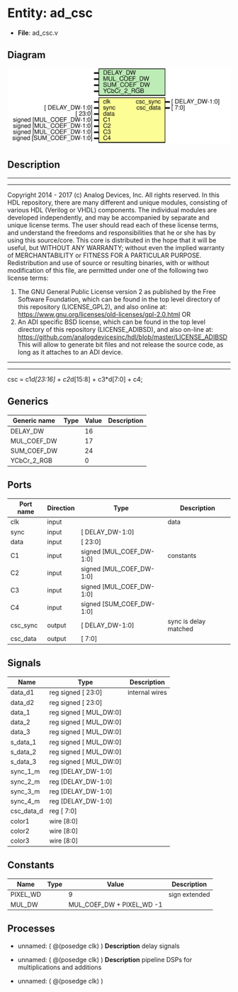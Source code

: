 # Entity: ad_csc

- **File**: ad_csc.v
## Diagram

![Diagram](ad_csc.svg "Diagram")
## Description

***************************************************************************
 ***************************************************************************
 Copyright 2014 - 2017 (c) Analog Devices, Inc. All rights reserved.
 In this HDL repository, there are many different and unique modules, consisting
 of various HDL (Verilog or VHDL) components. The individual modules are
 developed independently, and may be accompanied by separate and unique license
 terms.
 The user should read each of these license terms, and understand the
 freedoms and responsibilities that he or she has by using this source/core.
 This core is distributed in the hope that it will be useful, but WITHOUT ANY
 WARRANTY; without even the implied warranty of MERCHANTABILITY or FITNESS FOR
 A PARTICULAR PURPOSE.
 Redistribution and use of source or resulting binaries, with or without modification
 of this file, are permitted under one of the following two license terms:
   1. The GNU General Public License version 2 as published by the
      Free Software Foundation, which can be found in the top level directory
      of this repository (LICENSE_GPL2), and also online at:
      <https://www.gnu.org/licenses/old-licenses/gpl-2.0.html>
 OR
   2. An ADI specific BSD license, which can be found in the top level directory
      of this repository (LICENSE_ADIBSD), and also on-line at:
      https://github.com/analogdevicesinc/hdl/blob/master/LICENSE_ADIBSD
      This will allow to generate bit files and not release the source code,
      as long as it attaches to an ADI device.
 ***************************************************************************
 ***************************************************************************
 csc = c1*d[23:16] + c2*d[15:8] + c3*d[7:0] + c4;
 
## Generics

| Generic name | Type | Value | Description |
| ------------ | ---- | ----- | ----------- |
| DELAY_DW     |      | 16    |             |
| MUL_COEF_DW  |      | 17    |             |
| SUM_COEF_DW  |      | 24    |             |
| YCbCr_2_RGB  |      | 0     |             |
## Ports

| Port name | Direction | Type                     | Description           |
| --------- | --------- | ------------------------ | --------------------- |
| clk       | input     |                          | data                  |
| sync      | input     | [   DELAY_DW-1:0]        |                       |
| data      | input     | [           23:0]        |                       |
| C1        | input     | signed [MUL_COEF_DW-1:0] | constants             |
| C2        | input     | signed [MUL_COEF_DW-1:0] |                       |
| C3        | input     | signed [MUL_COEF_DW-1:0] |                       |
| C4        | input     | signed [SUM_COEF_DW-1:0] |                       |
| csc_sync  | output    | [   DELAY_DW-1:0]        | sync is delay matched |
| csc_data  | output    | [            7:0]        |                       |
## Signals

| Name       | Type                       | Description     |
| ---------- | -------------------------- | --------------- |
| data_d1    | reg  signed [        23:0] | internal wires  |
| data_d2    | reg  signed [        23:0] |                 |
| data_1     | reg  signed [    MUL_DW:0] |                 |
| data_2     | reg  signed [    MUL_DW:0] |                 |
| data_3     | reg  signed [    MUL_DW:0] |                 |
| s_data_1   | reg  signed [    MUL_DW:0] |                 |
| s_data_2   | reg  signed [    MUL_DW:0] |                 |
| s_data_3   | reg  signed [    MUL_DW:0] |                 |
| sync_1_m   | reg         [DELAY_DW-1:0] |                 |
| sync_2_m   | reg         [DELAY_DW-1:0] |                 |
| sync_3_m   | reg         [DELAY_DW-1:0] |                 |
| sync_4_m   | reg         [DELAY_DW-1:0] |                 |
| csc_data_d | reg         [         7:0] |                 |
| color1     | wire [8:0]                 |                 |
| color2     | wire [8:0]                 |                 |
| color3     | wire [8:0]                 |                 |
## Constants

| Name     | Type | Value                     | Description   |
| -------- | ---- | ------------------------- | ------------- |
| PIXEL_WD |      | 9                         | sign extended |
| MUL_DW   |      | MUL_COEF_DW + PIXEL_WD -1 |               |
## Processes
- unnamed: ( @(posedge clk) )
**Description**
delay signals

- unnamed: ( @(posedge clk) )
**Description**
pipeline DSPs for multiplications and additions

- unnamed: ( @(posedge clk) )
